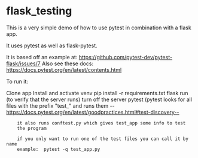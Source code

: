 # flask_testing

This is a very simple demo of how to use pytest in combination with a flask app.

It uses pytest as well as flask-pytest.

It is based off an example at:  https://github.com/pytest-dev/pytest-flask/issues/7
Also see these docs: https://docs.pytest.org/en/latest/contents.html

To run it:

Clone app
Install and activate venv
pip install -r requirements.txt
flask run (to verify that the server runs)
turn off the server
pytest  (pytest looks for all files with the prefix "test_" and runs them
        --https://docs.pytest.org/en/latest/goodpractices.html#test-discovery--

        it also runs conftest.py which gives test_app some info to test
        the program

        if you only want to run one of the test files you can call it by name
        example:  pytest -q test_app.py
